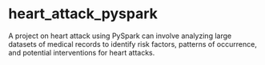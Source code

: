 # heart_attack_pyspark
A project on heart attack using PySpark can involve analyzing large datasets of medical records to identify risk factors, patterns of occurrence, and potential interventions for heart attacks. 
